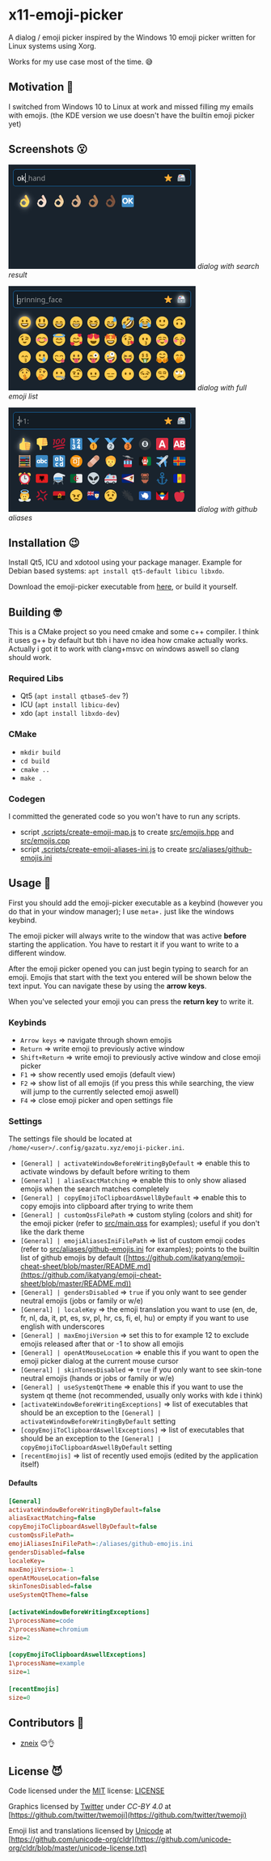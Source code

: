 # x11-emoji-picker

A dialog / emoji picker inspired by the Windows 10 emoji picker written for Linux systems using Xorg.

Works for my use case most of the time. 😅

## Motivation 🤔

I switched from Windows 10 to Linux at work and missed filling my emails with emojis. (the KDE version we use doesn't have the builtin emoji picker yet)

## Screenshots 😮

![dialog with search result](doc/search.png)
*dialog with search result*

![dialog with full emoji list](doc/list.png)
*dialog with full emoji list*

![dialog with github aliases](doc/aliases.png)
*dialog with github aliases*

## Installation 😉

Install Qt5, ICU and xdotool using your package manager.
Example for Debian based systems: `apt install qt5-default libicu libxdo`.

Download the emoji-picker executable from [here](https://github.com/GaZaTu/x11-emoji-picker/releases), or build it yourself.

## Building 🤓

This is a CMake project so you need cmake and some c++ compiler.
I think it uses g++ by default but tbh i have no idea how cmake actually works.
Actually i got it to work with clang+msvc on windows aswell so clang should work.

### Required Libs

- Qt5 (`apt install qtbase5-dev` ?)
- ICU (`apt install libicu-dev`)
- xdo (`apt install libxdo-dev`)

### CMake

- `mkdir build`
- `cd build`
- `cmake ..`
- `make .`

### Codegen

I committed the generated code so you won't have to run any scripts.

- script [.scripts/create-emoji-map.js](.scripts/create-emoji-map.js) to create [src/emojis.hpp](src/emojis.hpp) and [src/emojis.cpp](src/emojis.cpp)
- script [.scripts/create-emoji-aliases-ini.js](.scripts/create-emoji-aliases-ini.js) to create [src/aliases/github-emojis.ini](src/aliases/github-emojis.ini)

## Usage 🧐

First you should add the emoji-picker executable as a keybind (however you do that in your window manager); I use `meta+.` just like the windows keybind.

The emoji picker will always write to the window that was active **before** starting the application. You have to restart it if you want to write to a different window.

After the emoji picker opened you can just begin typing to search for an emoji. Emojis that start with the text you entered will be shown below the text input. You can navigate these by using the **arrow keys**.

When you've selected your emoji you can press the **return key** to write it.

### Keybinds

- `Arrow keys` => navigate through shown emojis
- `Return` => write emoji to previously active window
- `Shift+Return` => write emoji to previously active window and close emoji picker
- `F1` => show recently used emojis (default view)
- `F2` => show list of all emojis (if you press this while searching, the view will jump to the currently selected emoji aswell)
- `F4` => close emoji picker and open settings file

### Settings

The settings file should be located at `/home/<user>/.config/gazatu.xyz/emoji-picker.ini`.

- `[General] | activateWindowBeforeWritingByDefault` => enable this to activate windows by default before writing to them
- `[General] | aliasExactMatching` => enable this to only show aliased emojis when the search matches completely
- `[General] | copyEmojiToClipboardAswellByDefault` => enable this to copy emojis into clipboard after trying to write them
- `[General] | customQssFilePath` => custom styling (colors and shit) for the emoji picker (refer to [src/main.qss](src/main.qss) for examples); useful if you don't like the dark theme
- `[General] | emojiAliasesIniFilePath` => list of custom emoji codes (refer to [src/aliases/github-emojis.ini](src/aliases/github-emojis.ini) for examples); points to the builtin list of github emojis by default ([https://github.com/ikatyang/emoji-cheat-sheet/blob/master/README.md](https://github.com/ikatyang/emoji-cheat-sheet/blob/master/README.md))
- `[General] | gendersDisabled` => `true` if you only want to see gender neutral emojis (jobs or family or w/e)
- `[General] | localeKey` => the emoji translation you want to use (en, de, fr, nl, da, it, pt, es, sv, pl, hr, cs, fi, el, hu) or empty if you want to use english with underscores
- `[General] | maxEmojiVersion` => set this to for example 12 to exclude emojis released after that or -1 to show all emojis
- `[General] | openAtMouseLocation` => enable this if you want to open the emoji picker dialog at the current mouse cursor
- `[General] | skinTonesDisabled` => `true` if you only want to see skin-tone neutral emojis (hands or jobs or family or w/e)
- `[General] | useSystemQtTheme` => enable this if you want to use the system qt theme (not recommended, usually only works with kde i think)
- `[activateWindowBeforeWritingExceptions]` => list of executables that should be an exception to the `[General] | activateWindowBeforeWritingByDefault` setting
- `[copyEmojiToClipboardAswellExceptions]` => list of executables that should be an exception to the `[General] | copyEmojiToClipboardAswellByDefault` setting
- `[recentEmojis]` => list of recently used emojis (edited by the application itself)

#### Defaults

```ini
[General]
activateWindowBeforeWritingByDefault=false
aliasExactMatching=false
copyEmojiToClipboardAswellByDefault=false
customQssFilePath=
emojiAliasesIniFilePath=:/aliases/github-emojis.ini
gendersDisabled=false
localeKey=
maxEmojiVersion=-1
openAtMouseLocation=false
skinTonesDisabled=false
useSystemQtTheme=false

[activateWindowBeforeWritingExceptions]
1\processName=code
2\processName=chromium
size=2

[copyEmojiToClipboardAswellExceptions]
1\processName=example
size=1

[recentEmojis]
size=0
```

## Contributors 🤗

- [zneix](https://github.com/zneix) 😊👌

## License 😈

Code licensed under the [MIT](https://opensource.org/licenses/MIT) license: [LICENSE](LICENSE)

Graphics licensed by [Twitter](https://github.com/twitter) under *CC-BY 4.0* at [https://github.com/twitter/twemoji](https://github.com/twitter/twemoji)

Emoji list and translations licensed by [Unicode](https://github.com/unicode-org) at [https://github.com/unicode-org/cldr](https://github.com/unicode-org/cldr/blob/master/unicode-license.txt)
